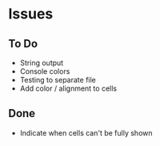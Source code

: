 # Issues

## To Do

* String output
* Console colors
* Testing to separate file
* Add color / alignment to cells

## Done

* Indicate when cells can't be fully shown